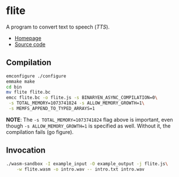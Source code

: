 flite
======

A program to convert text to speech (*TTS*).

* [Homepage](http://www.festvox.org/flite/)
* [Source code](http://www.festvox.org/flite/packed/flite-1.4/flite-1.4-release.tar.bz2)

## Compilation

```bash
emconfigure ./configure
emmake make
cd bin
mv flite flite.bc
emcc flite.bc -o flite.js -s BINARYEN_ASYNC_COMPILATION=0\
 -s TOTAL_MEMORY=1073741824 -s ALLOW_MEMORY_GROWTH=1\
 -s MEMFS_APPEND_TO_TYPED_ARRAYS=1
```

**NOTE**: The `-s TOTAL_MEMORY=1073741824` flag above is important, even though
`-s ALLOW_MEMORY_GROWTH=1` is specified as well. Without it, the compilation fails (go figure).

## Invocation

```bash
./wasm-sandbox -I example_input -O example_output -j flite.js\
    -w flite.wasm -o intro.wav -- intro.txt intro.wav
```